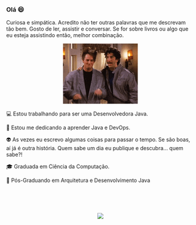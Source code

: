 ### Olá :smile:

Curiosa e simpática. Acredito não ter outras palavras que me descrevam tão bem. Gosto de ler, assistir e conversar. Se for sobre livros ou algo que eu esteja assistindo então, melhor combinação.

<p align="center">
  <img src="https://github.com/fysabelah/fysabelah/blob/89edc9f94841b0b42ab1fe7437e13f506d8d7eb1/Gif.gif" />
</p>

:computer: Estou trabalhando para ser uma Desenvolvedora Java.

:school_satchel: Estou me dedicando a aprender Java e DevOps.

:alien: As vezes eu escrevo algumas coisas para passar o tempo. Se são boas, aí já é outra história. Quem sabe um dia eu publique e descubra... quem sabe?!

:mortar_board: Graduada em Ciência da Computação.

:floppy_disk: Pós-Graduando em Arquitetura e Desenvolvimento Java

<br><br><br>
<div align="center">
  <a href="https://www.linkedin.com/in/isabela-fran%C3%A7a-4b43391a2/">
  <img height="180em" src="https://github-readme-stats.vercel.app/api/top-langs/?username=fysabelah&layout=compact&langs_count=7&theme=radical"/>
</div>
